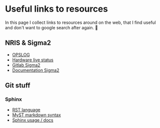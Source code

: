 
# Useful links to resources
In this page I collect links to resources around on the web, that I find useful and don't want to google 
search after again. :notebook:


## NRIS & Sigma2 
- [OPSLOG](https://opslog.sigma2.no)
- [Hardware live status](https://www.sigma2.no/hardware-status)
- [Gitlab Sigma2](https://gitlab.sigma2.no)
- [Documentation Sigma2](https://documentation.sigma2.no)


## Git stuff
### Sphinx
- [RST language](https://sphinx-tutorial.readthedocs.io/step-1/)
- [MyST markdown syntax](https://myst-parser.readthedocs.io/en/latest/syntax/optional.html)
- [Sphinx usage / docs](https://www.sphinx-doc.org/en/master/usage/restructuredtext/directives.html)


